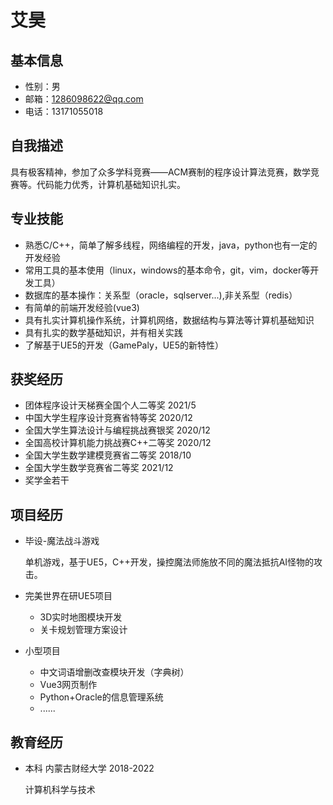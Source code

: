 # 艾昊

## 基本信息

- 性别：男
- 邮箱：1286098622@qq.com
- 电话：13171055018

## 自我描述

具有极客精神，参加了众多学科竞赛——ACM赛制的程序设计算法竞赛，数学竞赛等。代码能力优秀，计算机基础知识扎实。

## 专业技能

- 熟悉C/C++，简单了解多线程，网络编程的开发，java，python也有一定的开发经验
- 常用工具的基本使用（linux，windows的基本命令，git，vim，docker等开发工具）
- 数据库的基本操作：关系型（oracle，sqlserver...),非关系型（redis）
- 有简单的前端开发经验(vue3)
- 具有扎实计算机操作系统，计算机网络，数据结构与算法等计算机基础知识
- 具有扎实的数学基础知识，并有相关实践
- 了解基于UE5的开发（GamePaly，UE5的新特性）

## 获奖经历

- 团体程序设计天梯赛全国个人二等奖 2021/5
- 中国大学生程序设计竞赛省特等奖 2020/12
- 全国大学生算法设计与编程挑战赛银奖 2020/12
- 全国高校计算机能力挑战赛C++二等奖 2020/12
- 全国大学生数学建模竞赛省二等奖 2018/10
- 全国大学生数学竞赛省二等奖 2021/12
- 奖学金若干

## 项目经历

- 毕设-魔法战斗游戏

  单机游戏，基于UE5，C++开发，操控魔法师施放不同的魔法抵抗AI怪物的攻击。
  
- 完美世界在研UE5项目

  - 3D实时地图模块开发
  - 关卡规划管理方案设计
  
- 小型项目

  - 中文词语增删改查模块开发（字典树）
  - Vue3网页制作
  - Python+Oracle的信息管理系统
  - ......

## 教育经历

- 本科 内蒙古财经大学  2018-2022

  计算机科学与技术

